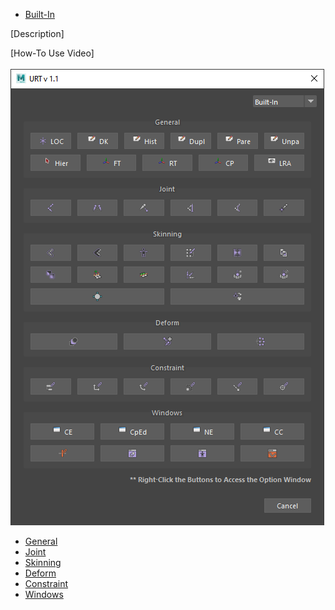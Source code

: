 * [Built-In](builtIn.md)

[Description] <br/>

[How-To Use Video] <br/>
<br/>
![Built-In](./images/UI/builtIn.png)
<br/>

* [General](searchAndReplace.md)
* [Joint](searchAndReplace.md)
* [Skinning](searchAndReplace.md)
* [Deform](searchAndReplace.md)
* [Constraint](searchAndReplace.md)
* [Windows](searchAndReplace.md)
